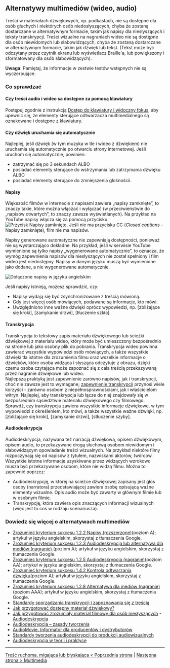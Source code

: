 ## Alternatywy multimediów (wideo, audio)
Treści w materiałach dźwiękowych, np. podkastach, nie są dostępne dla osób głuchych i niektórych osób niedosłyszących, chyba że zostaną dostarczane w alternatywnym formacie, takim jak napisy dla niesłyszących i teksty transkrypcji. Treści wizualne na nagraniach wideo nie są dostępne dla osób niewidomych lub słabowidzących, chyba że zostaną dostarczane w alternatywnym formacie, takim jak dźwięk lub tekst. (Tekst może być odczytany przez czytnik ekranu lub wyświetlacz Braille'a, lub powiększony i sformatowany dla osób słabowidzących).

**Uwaga**: Pamiętaj, że informacje w zestwie testów wstępnych nie są wyczerpujące.

### Co sprawdzać

#### Czy treści audio i wideo sa dostępne za pomocą klawiatury
Postępuj zgodnie z instrukcją [Dostęp do klawiatury i widoczny fokus]( 06_P_klawiatura.md), aby upewnić się, że elementy sterujące odtwarzacza multimedialnego są oznakowane i dostępne z klawiatury.

#### Czy dźwięk uruchamia się automatycznie
Najlepiej, jeśli dźwięk (w tym muzyka w tle i wideo z dźwiękiem) nie uruchamia się automatycznie po otwarciu strony internetowej. Jeśli uruchom się automatycznie, powinien:
-	zatrzymać się po 3 sekundach ALBO
-	posiadać elementy sterujące do wstrzymania lub zatrzymania dźwięku ALBO
-	posiadać elementy sterujące do zmniejszenia głośnościi.

#### Napisy
Większość filmów w Internecie z napisami zawiera „napisy zamknięte”, to znaczy takie, które można włączać i wyłączać (w przeciwieństwie do „napisów otwartych”, to znaczy zawsze wyświetlanych). Na przykład na YouTube napisy włącza się za pomocą przycisku ![Przycisk Napisy zamknięte](/img/09_P_cc.png). Jeśli nie ma przycisku CC (*Closed captions* - Napisy zamknięte), film nie ma napisów.

Napisy generowane automatyczne nie zapewniają dostępności, ponieważ nie są wystarczająco dokładne. Na przykład, jeśli w serwisie YouTube wymienione są tylko napisy „wygenerowane automatycznie”, to oznacza, że wymóg zapewnienia napisów dla niesłyszących nie został spełniony i film wideo jest niedostępny. Napisy w danym języku muszą być wymienione jako dodane, a nie wygenerowane automatycznie.  

![Dołączone napisy w języku angielskim ](/img/09_P_napisy_youtube.png)
 
Jeśli napisy istnieją, możesz sprawdzić, czy:
-	Napisy wydają się być zsynchronizowane z treścią mówioną.
-	Gdy jest więcej osób mówiących, podawane są informacje, kto mówi.
-	Uwzględniono inne ważne dźwięki oprócz wypowiedzi, np. [zbliżające się kroki], [zamykanie drzwi], [tłuczenie szkła].

#### Transkrypcja
Transkrypcja to tekstowy zapis materiału dźwiękowego lub ścieżki dźwiękowej z materiału wideo, który może być umieszczony bezpośrednio na stronie lub jako osobny plik do pobrania. Transkrypcja wideo powinna zawierać wszystkie wypowiedzi osób mówiących, a także wszystkie dźwięki tła istotne dla zrozumienia filmu oraz wszelkie informacje o dźwięków, które osoba widząca i słysząca odczytuje z obrazu, dzięki czemu osoba czytająca może zapoznać się z cała treścią przekazywaną przez nagranie dźwiękowe lub wideo.  
Najlepszą praktyką jest zapewnienie zarówno napisów, jak i transkrypcji, choć nie zawsze jest to wymagane; [zapewnienie transkrypcji]( http://www.uiaccess.com/transcripts/transcripts_on_the_web.html#benes) przynosi wiele korzyści - zarówno osobom z niepełnosprawnościami, jak i właścicielom witryn.
Najlepiej, aby transkrypcja lub łącze do niej znajdowały się w bezpośrednim sąsiedztwie materiału dźwiękowego czy filmowego. 
Sprawdź, czy transkrypcja zawiera wszystkie informacje dźwiękowe, w tym wypowiedzi z określeniem, kto mówi, a także wszystkie ważne dźwięki, np. \[zbliżające się kroki\], \[zamykanie drzwi\], \[stłuczenie szyby\].  

#### Audiodeskrypcja 

Audiodeskrypcja, nazywana teź narracją dźwiękową, opisem dźwiękowym, opisem audio, to przekazywane drogą słuchową osobom niewidomym i słabowidzącym opowiadanie treści wizualnych. Na przykład niektóre filmy rozpoczynają się od napisów z tytułem, nazwiskami aktorów, twórców. Wszystkie istotne informacje uzyskiwane przez widzących wzrokowo musza być przekazywane osobom, które nie widzą filmu. Można to zapewnić poprzez:
-	Audiodeskrypcję, w której na ścieżce dźwiękowej zapisany jest głos osoby (narratora) przedstawiającej  zawiera osobę opisującą ważne elementy wizualne. Opis audio może być zawarty w głównym filmie lub w osobnym filmie.
-	Transkrypcję, która zawiera opis znaczących informacji wizualnych (więc jest to coś w rodzaju scenariusza).

### Dowiedz się więcej o alternatywach multimediów

-	[Zrozumieć kryterium sukcesu 1.2.2 Napisy (rozszerzone)](https://www.w3.org/WAI/WCAG21/Understanding/captions-prerecorded.html)(poziom A); artykuł w języku angielskim, skorzystaj z tłumaczenia Google.
-	[Zrozumieć kryterium sukcesu 1.2.3 Audiodeskrypcja lub alternatywa dla mediów (nagranie)
](https://www.w3.org/WAI/WCAG21/Understanding/audio-description-or-media-alternative-prerecorded.html)(poziom A); artykuł w języku angielskim, skorzystaj z tłumaczenia Google.
-	[Zrozumieć kryterium sukcesu 1.2.5 Audiodeskrypcja (nagranie)](https://www.w3.org/WAI/WCAG21/Understanding/audio-description-prerecorded.html)(poziom AA); artykuł w języku angielskim, skorzystaj z tłumaczenia Google.
-	[Zrozumieć kryterium sukcesu 1.4.2 Kontrola odtwarzania dźwięku]()(poziom A); artykuł w języku angielskim, skorzystaj z tłumaczenia Google.
-	[Zrozumieć kryterium sukcesu 1.2.8 Alternatywa dla mediów (nagranie)]()(poziom AAA); artykuł w języku angielskim, skorzystaj z tłumaczenia Google.
- [Standardy sporządzania transkrypcji i zapoznawania się z treścią]( https://www.wroclaw.sa.gov.pl/bindata/documents/DOC9b0d93384bec50a345bd7c3f51105b6d.pdf)
- [Jak przygotować dostępny materiał dźwiękowy?]( http://dostepny.joomla.pl/warsztat/dobre-praktyki/tworzenie-dostepnej-zawartosci/119-jak-przygotowac-dostepny-material-dzwiekowy)
- [Jak przygotować zrozumiały materiał filmowy dla osób niesłyszących](http://dostepny.joomla.pl/warsztat/dobre-praktyki/tworzenie-dostepnej-zawartosci/117-jak-przygotowac-zrozumialy-material-filmowy-dla-osob-nieslyszacych)
-[Audiodeskrypcja]( http://fundacjakatarynka.pl/audiodeskrypcja/)
- [Audiodeskrypcja – zasady tworzenia](https://nimoz.pl/files//articles/147/Audiodeskrypcja_-_zasady_tworzenia.pdf)
- [AudioMovie. Informator dla producentów i dystrybutorów](http://audiomovie.pl/wp-content/uploads/2016/11/INFORMATOR-DLA-PRODUCENT%C3%93W-I-DYSTRYBUTOR%C3%93W.pdf)
- [Standardy tworzenia audiodeskrypcji do produkcji audiowizualnych](http://avt.ils.uw.edu.pl/files/2010/12/AD-_standardy_tworzenia.pdf)
- [Audiodeskrypcja w teorii i praktyce](http://avt.ils.uw.edu.pl/files/2014/01/Szarkowska_Kuenstler_AD-w-kinie-teatrze-i-muzeum.pdf)


-------------------------------------
[Treść ruchoma, migająca lub błyskająca &lt; Poprzednia strona](testy/08_P_poruszanie-i-blyski.md) | [Następna strona &gt; Multimedia](10_P_struktura.md)
